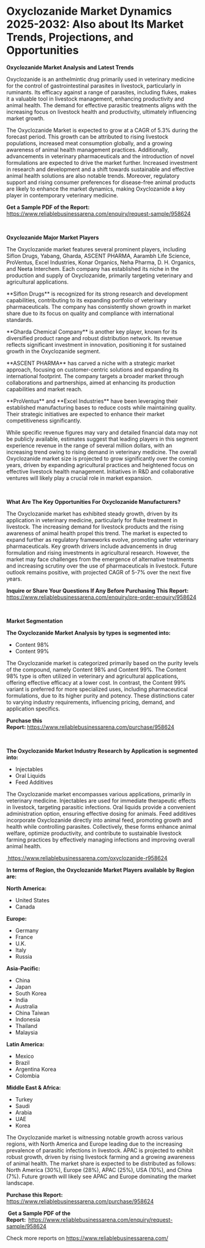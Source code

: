 <p><h1>Oxyclozanide Market Dynamics 2025-2032: Also about Its Market Trends, Projections, and Opportunities</h1></p><p><strong>Oxyclozanide Market Analysis and Latest Trends</strong></p>
<p><p>Oxyclozanide is an anthelmintic drug primarily used in veterinary medicine for the control of gastrointestinal parasites in livestock, particularly in ruminants. Its efficacy against a range of parasites, including flukes, makes it a valuable tool in livestock management, enhancing productivity and animal health. The demand for effective parasitic treatments aligns with the increasing focus on livestock health and productivity, ultimately influencing market growth.</p><p>The Oxyclozanide Market is expected to grow at a CAGR of 5.3% during the forecast period. This growth can be attributed to rising livestock populations, increased meat consumption globally, and a growing awareness of animal health management practices. Additionally, advancements in veterinary pharmaceuticals and the introduction of novel formulations are expected to drive the market further. Increased investment in research and development and a shift towards sustainable and effective animal health solutions are also notable trends. Moreover, regulatory support and rising consumer preferences for disease-free animal products are likely to enhance the market dynamics, making Oxyclozanide a key player in contemporary veterinary medicine.</p></p>
<p><strong>Get a Sample PDF of the Report:&nbsp;</strong> <a href="https://www.reliablebusinessarena.com/enquiry/request-sample/958624?utm_campaign=2868&utm_medium=2&utm_source=Github&utm_content=ia&utm_term=08032025&utm_id=oxyclozanide">https://www.reliablebusinessarena.com/enquiry/request-sample/958624</a></p>
<p>&nbsp;</p>
<p><strong>Oxyclozanide Major Market Players</strong></p>
<p><p>The Oxyclozanide market features several prominent players, including Siflon Drugs, Yabang, Gharda, ASCENT PHARMA, Aarambh Life Science, ProVentus, Excel Industries, Konar Organics, Neha Pharma, D. H. Organics, and Neeta Interchem. Each company has established its niche in the production and supply of Oxyclozanide, primarily targeting veterinary and agricultural applications.</p><p>**Siflon Drugs** is recognized for its strong research and development capabilities, contributing to its expanding portfolio of veterinary pharmaceuticals. The company has consistently shown growth in market share due to its focus on quality and compliance with international standards.</p><p>**Gharda Chemical Company** is another key player, known for its diversified product range and robust distribution network. Its revenue reflects significant investment in innovation, positioning it for sustained growth in the Oxyclozanide segment. </p><p>**ASCENT PHARMA** has carved a niche with a strategic market approach, focusing on customer-centric solutions and expanding its international footprint. The company targets a broader market through collaborations and partnerships, aimed at enhancing its production capabilities and market reach.</p><p>**ProVentus** and **Excel Industries** have been leveraging their established manufacturing bases to reduce costs while maintaining quality. Their strategic initiatives are expected to enhance their market competitiveness significantly.</p><p>While specific revenue figures may vary and detailed financial data may not be publicly available, estimates suggest that leading players in this segment experience revenue in the range of several million dollars, with an increasing trend owing to rising demand in veterinary medicine. The overall Oxyclozanide market size is projected to grow significantly over the coming years, driven by expanding agricultural practices and heightened focus on effective livestock health management. Initiatives in R&D and collaborative ventures will likely play a crucial role in market expansion.</p></p>
<p>&nbsp;</p>
<p><strong>What Are The Key Opportunities For Oxyclozanide Manufacturers?</strong></p>
<p><p>The Oxyclozanide market has exhibited steady growth, driven by its application in veterinary medicine, particularly for fluke treatment in livestock. The increasing demand for livestock products and the rising awareness of animal health propel this trend. The market is expected to expand further as regulatory frameworks evolve, promoting safer veterinary pharmaceuticals. Key growth drivers include advancements in drug formulation and rising investments in agricultural research. However, the market may face challenges from the emergence of alternative treatments and increasing scrutiny over the use of pharmaceuticals in livestock. Future outlook remains positive, with projected CAGR of 5-7% over the next five years.</p></p>
<p><strong>Inquire or Share Your Questions If Any Before Purchasing This Report:</strong> <a href="https://www.reliablebusinessarena.com/enquiry/pre-order-enquiry/958624?utm_campaign=2868&utm_medium=2&utm_source=Github&utm_content=ia&utm_term=08032025&utm_id=oxyclozanide">https://www.reliablebusinessarena.com/enquiry/pre-order-enquiry/958624</a></p>
<p>&nbsp;</p>
<p><strong>Market Segmentation</strong></p>
<p><strong>The Oxyclozanide Market Analysis by types is segmented into:</strong></p>
<p><ul><li>Content 98%</li><li>Content 99%</li></ul></p>
<p><p>The Oxyclozanide market is categorized primarily based on the purity levels of the compound, namely Content 98% and Content 99%. The Content 98% type is often utilized in veterinary and agricultural applications, offering effective efficacy at a lower cost. In contrast, the Content 99% variant is preferred for more specialized uses, including pharmaceutical formulations, due to its higher purity and potency. These distinctions cater to varying industry requirements, influencing pricing, demand, and application specifics.</p></p>
<p><strong>Purchase this Report:&nbsp;</strong><a href="https://www.reliablebusinessarena.com/purchase/958624?utm_campaign=2868&utm_medium=2&utm_source=Github&utm_content=ia&utm_term=08032025&utm_id=oxyclozanide">https://www.reliablebusinessarena.com/purchase/958624</a></p>
<p>&nbsp;</p>
<p><strong>The Oxyclozanide Market Industry Research by Application is segmented into:</strong></p>
<p><ul><li>Injectables</li><li>Oral Liquids</li><li>Feed Additives</li></ul></p>
<p><p>The Oxyclozanide market encompasses various applications, primarily in veterinary medicine. Injectables are used for immediate therapeutic effects in livestock, targeting parasitic infections. Oral liquids provide a convenient administration option, ensuring effective dosing for animals. Feed additives incorporate Oxyclozanide directly into animal feed, promoting growth and health while controlling parasites. Collectively, these forms enhance animal welfare, optimize productivity, and contribute to sustainable livestock farming practices by effectively managing infections and improving overall animal health.</p></p>
<p><a href="https://www.reliablebusinessarena.com/oxyclozanide-r958624?utm_campaign=2868&utm_medium=2&utm_source=Github&utm_content=ia&utm_term=08032025&utm_id=oxyclozanide">&nbsp;https://www.reliablebusinessarena.com/oxyclozanide-r958624</a></p>
<p><strong>In terms of Region, the Oxyclozanide Market Players available by Region are:</strong></p>
<p>
    <p> <strong> North America: </strong>
        <ul>
            <li>United States</li>
            <li>Canada</li>
        </ul>
        </p> 
    <p> <strong> Europe: </strong>
        <ul>
            <li>Germany</li>
            <li>France</li>
            <li>U.K.</li>
            <li>Italy</li>
            <li>Russia</li>
        </ul>
        </p> 
    <p> <strong> Asia-Pacific: </strong>
        <ul>
            <li>China</li>
            <li>Japan</li>
            <li>South Korea</li>
            <li>India</li>
            <li>Australia</li>
            <li>China Taiwan</li>
            <li>Indonesia</li>
            <li>Thailand</li>
            <li>Malaysia</li>
        </ul>
        </p> 
    <p> <strong> Latin America: </strong>
        <ul>
            <li>Mexico</li>
            <li>Brazil</li>
            <li>Argentina Korea</li>
            <li>Colombia</li>
        </ul>
        </p> 
    <p> <strong> Middle East & Africa: </strong>
        <ul>
            <li>Turkey</li>
            <li>Saudi</li>
            <li>Arabia</li>
            <li>UAE</li>
            <li>Korea</li>
        </ul>
    </p>
    </p>
<p><p>The Oxyclozanide market is witnessing notable growth across various regions, with North America and Europe leading due to the increasing prevalence of parasitic infections in livestock. APAC is projected to exhibit robust growth, driven by rising livestock farming and a growing awareness of animal health. The market share is expected to be distributed as follows: North America (30%), Europe (28%), APAC (25%), USA (10%), and China (7%). Future growth will likely see APAC and Europe dominating the market landscape.</p></p>
<p><strong>Purchase this Report: </strong><a href="https://www.reliablebusinessarena.com/purchase/958624?utm_campaign=2868&utm_medium=2&utm_source=Github&utm_content=ia&utm_term=08032025&utm_id=oxyclozanide">https://www.reliablebusinessarena.com/purchase/958624</a></p>
<p>&nbsp;<strong>Get a Sample PDF of the Report:&nbsp;&nbsp;</strong><a href="https://www.reliablebusinessarena.com/enquiry/request-sample/958624?utm_campaign=2868&utm_medium=2&utm_source=Github&utm_content=ia&utm_term=08032025&utm_id=oxyclozanide">https://www.reliablebusinessarena.com/enquiry/request-sample/958624</a></p>
<p><strong></strong></p>
<p>Check more reports on <a href="https://www.reliablebusinessarena.com/?utm_campaign=2868&utm_medium=2&utm_source=Github&utm_content=ia&utm_term=08032025&utm_id=oxyclozanide">https://www.reliablebusinessarena.com/</a></p>